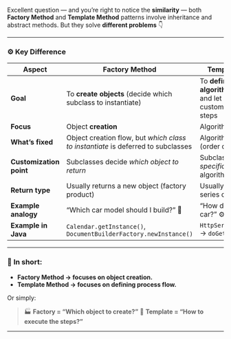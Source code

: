 Excellent question — and you’re right to notice the **similarity** — both **Factory Method** and **Template Method** patterns involve inheritance and abstract methods.
But they solve **different problems** 👇

---

### ⚙️ **Key Difference**

| Aspect                  | **Factory Method**                                                               | **Template Method**                                                               |
| ----------------------- | -------------------------------------------------------------------------------- | --------------------------------------------------------------------------------- |
| **Goal**                | To **create objects** (decide which subclass to instantiate)                     | To **define an algorithm’s structure** and let subclasses customize certain steps |
| **Focus**               | Object **creation**                                                              | Algorithm **execution**                                                           |
| **What’s fixed**        | Object creation flow, but *which class to instantiate* is deferred to subclasses | Algorithm sequence (order of steps)                                               |
| **Customization point** | Subclasses decide *which object to return*                                       | Subclasses override *specific steps* of the algorithm                             |
| **Return type**         | Usually returns a new object (factory product)                                   | Usually performs a series of operations                                           |
| **Example analogy**     | “Which car model should I build?” 🚗                                             | “How do I assemble a car?” ⚙️                                                     |
| **Example in Java**     | `Calendar.getInstance()`, `DocumentBuilderFactory.newInstance()`                 | `HttpServlet.service()` → `doGet()` / `doPost()`                                  |

---

### 🧠 **In short:**

* **Factory Method → focuses on object creation.**
* **Template Method → focuses on defining process flow.**

Or simply:

> 🏭 **Factory = “Which object to create?”**
> 🧱 **Template = “How to execute the steps?”**

---